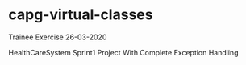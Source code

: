 # capg-virtual-classes
Trainee Exercise 26-03-2020

HealthCareSystem Sprint1 Project With Complete Exception Handling
